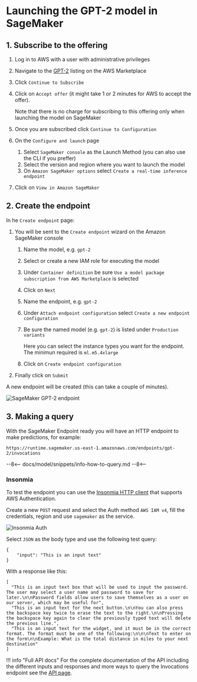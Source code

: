 # Launching the GPT-2 model in SageMaker

## 1. Subscribe to the offering

1. Log in to AWS with a user with administrative privileges
1. Navigate to the
[GPT-2](https://aws.amazon.com/marketplace/pp/Daniel-Rodriguez-GPT-2-XL-Text-generation/prodview-cdujckyfypprg)
listing on the AWS Marketplace
1. Click `Continue to Subscribe`
1. Click on `Accept offer` (it might take 1 or 2 minutes for AWS to accept the offer).

    Note that there is no charge for subscribing to this offering only when launching the model on SageMaker

1. Once you are subscribed click `Continue to Configuration`
1. On the `Configure and launch` page
    1. Select `SageMaker console` as the Launch Method (you can also use the CLI if you preffer)
    1. Select the version and region where you want to launch the model
    1. On `Amazon SageMaker options` select `Create a real-time inference endpoint`
1. Click on `View in Amazon SageMaker`

## 2. Create the endpoint

In he `Create endpoint` page:

1. You will be sent to the `Create endpoint` wizard on the Amazon SageMaker console
    1. Name the model, e.g. `gpt-2`
    1. Select or create a new IAM role for executing the model
    1. Under `Container definition` be sure `Use a model package subscription from AWS Marketplace` is selected
    1. Click on `Next`
    1. Name the endpoint, e.g. `gpt-2`
    1. Under `Attach endpoint configuration` select `Create a new endpoint configuration`
    1. Be sure the named model (e.g. `gpt-2`) is listed under `Production variants`

        Here you can select the instance types you want for the endpoint. The minimun required is `ml.m5.4xlarge`

    1. Click on `Create endpoint configuration`
1. Finally click on `Submit`

A new endpoint will be created (this can take a couple of minutes).

![SageMaker GPT-2 endpoint](/assets/images/model/gpt-2/sagemaker-endpoint.png)

## 3. Making a query

With the SageMaker Endpoint ready you will have an HTTP endpoint to make predictions, for example:

```
https://runtime.sagemaker.us-east-1.amazonaws.com/endpoints/gpt-2/invocations
```

--8<--
docs/model/snippets/info-how-to-query.md
--8<--

### Insonmia

To test the endpoint you can use the [Insonmia HTTP client](https://insomnia.rest)
that supports AWS Authentication.

Create a new `POST` request and select the Auth method `AWS IAM v4`,
fill the credentials, region and use `sagemaker` as the service.

![Insonmia Auth](/assets/images/model/insonmia-aws-auth.png)

Select `JSON` as the body type and use the following test query:

```
{
    "input": "This is an input text"
}
```

With a response like this:

```
[
  "This is an input text box that will be used to input the password. The user may select a user name and password to save for later.\n\nPassword fields allow users to save themselves as a user on our server, which may be useful for",
  "This is an input text for the next button.\n\nYou can also press the backspace key twice to erase the text to the right.\n\nPressing the backspace key again to clear the previously typed text will delete the previous line.",
  "This is an input text for the widget, and it must be in the correct format. The format must be one of the following:\n\n\nText to enter on the form\n\nExample: What is the total distance in miles to your next destination"
]
```

!!! info "Full API docs"
    For the complete documentation of the API including the different inputs and responses
    and more ways to query the Invocations endpoint see the [API page](/model/gpt-2/api).
